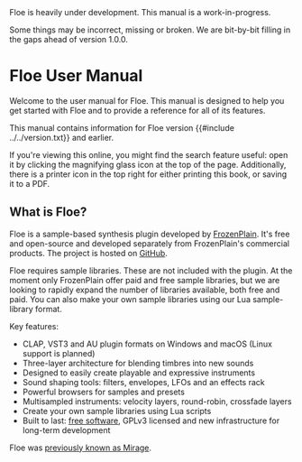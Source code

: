 <!--
SPDX-FileCopyrightText: 2024 Sam Windell
SPDX-License-Identifier: GPL-3.0-or-later
-->

<div class="warning">
Floe is heavily under development. This manual is a work-in-progress.

Some things may be incorrect, missing or broken. We are bit-by-bit filling in the gaps ahead of version 1.0.0.

</div>

# Floe User Manual

Welcome to the user manual for Floe. This manual is designed to help you get started with Floe and to provide a reference for all of its features.

This manual contains information for Floe version {{#include ../../version.txt}} and earlier.

If you're viewing this online, you might find the search feature useful: open it by clicking the magnifying glass icon at the top of the page. Additionally, there is a printer icon in the top right for either printing this book, or saving it to a PDF.

## What is Floe?
Floe is a sample-based synthesis plugin developed by [FrozenPlain](https://frozenplain.com). It's free and open-source and developed separately from FrozenPlain's commercial products. The project is hosted on [GitHub](https://github.com/Floe-Synth/Floe).

Floe requires sample libraries. These are not included with the plugin. At the moment only FrozenPlain offer paid and free sample libraries, but we are looking to rapidly expand the number of libraries available, both free and paid. You can also make your own sample libraries using our Lua sample-library format.

Key features:
- CLAP, VST3 and AU plugin formats on Windows and macOS (Linux support is planned)
- Three-layer architecture for blending timbres into new sounds
- Designed to easily create playable and expressive instruments
- Sound shaping tools: filters, envelopes, LFOs and an effects rack
- Powerful browsers for samples and presets
- Multisampled instruments: velocity layers, round-robin, crossfade layers
- Create your own sample libraries using Lua scripts
- Built to last: [free software](https://fsfe.org/freesoftware/freesoftware.en.html), GPLv3 licensed and new infrastructure for long-term development

Floe was [previously known as Mirage](./mirage.md).

